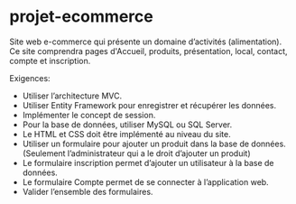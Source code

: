 # projet-ecommerce
Site web e-commerce qui présente un domaine d’activités (alimentation). Ce site comprendra 
pages d'Accueil, produits, présentation, local, contact, compte et inscription.

Exigences:
- Utiliser l’architecture MVC.
- Utiliser Entity Framework pour enregistrer et récupérer les données.
- Implémenter le concept de session.
- Pour la base de données, utiliser MySQL ou SQL Server.
- Le HTML et CSS doit être implémenté au niveau du site.
- Utiliser un formulaire pour ajouter un produit dans la base de données. 
  (Seulement l’administrateur qui a le droit d’ajouter un produit)
- Le formulaire inscription permet d’ajouter un utilisateur à la base de données.
- Le formulaire Compte permet de se connecter à l’application web.
- Valider l’ensemble des formulaires.
